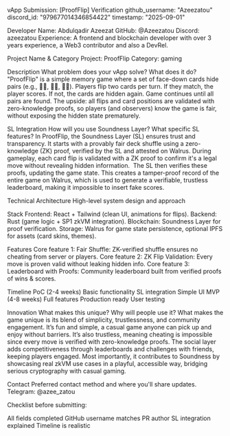 vApp Submission: [ProofFlip]
Verification
github_username: "Azeezatou"
discord_id: "979677014346854422"
timestamp: "2025-09-01"

Developer
Name: Abdulqadir Azeezat
GitHub: @Azeezatou
Discord: azeezatou
Experience: A frontend and blockchain developer with over 3 years experience, a Web3 contributor and also a DevRel.

Project
Name & Category
Project: ProofFlip
Category: gaming

Description
What problem does your vApp solve? What does it do?
"ProofFlip" is a simple memory game where a set of face-down cards hide pairs (e.g., 🍎🍎, 🎲🎲, 🦄🦄).
Players flip two cards per turn.
If they match, the player scores.
If not, the cards are hidden again.
Game continues until all pairs are found.
The upside: all flips and card positions are validated with zero-knowledge proofs, so players (and observers) know the game is fair, without exposing the hidden state prematurely.

SL Integration
How will you use Soundness Layer? What specific SL features?
In ProofFlip, the Soundness Layer (SL) ensures trust and transparency. 
It starts with a provably fair deck shuffle using a zero-knowledge (ZK) proof, verified by the SL and attested on Walrus. During gameplay, each card flip is validated with a ZK proof to confirm it's a legal move without revealing hidden information. 
The SL then verifies these proofs, updating the game state. This creates a tamper-proof record of the entire game on Walrus, which is used to generate a verifiable, trustless leaderboard, making it impossible to insert fake scores.

Technical
Architecture
High-level system design and approach

Stack
Frontend: React + Tailwind (clean UI, animations for flips).
Backend: Rust (game logic + SP1 zkVM integration).
Blockchain: Soundness Layer for proof verification.
Storage: Walrus for game state persistence, optional IPFS for assets (card skins, themes).

Features
Core feature 1: Fair Shuffle: ZK-verified shuffle ensures no cheating from server or players.
Core feature 2: ZK Flip Validation: Every move is proven valid without leaking hidden info.
Core feature 3: Leaderboard with Proofs: Community leaderboard built from verified proofs of wins & scores.

Timeline
PoC (2-4 weeks)
 Basic functionality
 SL integration
 Simple UI
MVP (4-8 weeks)
 Full features
 Production ready
 User testing

Innovation
What makes this unique? Why will people use it?
What makes the game unique is its blend of simplicity, trustlessness, and community engagement. It’s fun and simple, a casual game anyone can pick up and enjoy without barriers. It’s also trustless, meaning cheating is impossible since every move is verified with zero-knowledge proofs. The social layer adds competitiveness through leaderboards and challenges with friends, keeping players engaged. Most importantly, it contributes to Soundness by showcasing real zkVM use cases in a playful, accessible way, bridging serious cryptography with casual gaming.

Contact
Preferred contact method and where you'll share updates.
Telegram: @azee_zatou

Checklist before submitting:

 All fields completed
 GitHub username matches PR author
 SL integration explained
 Timeline is realistic
